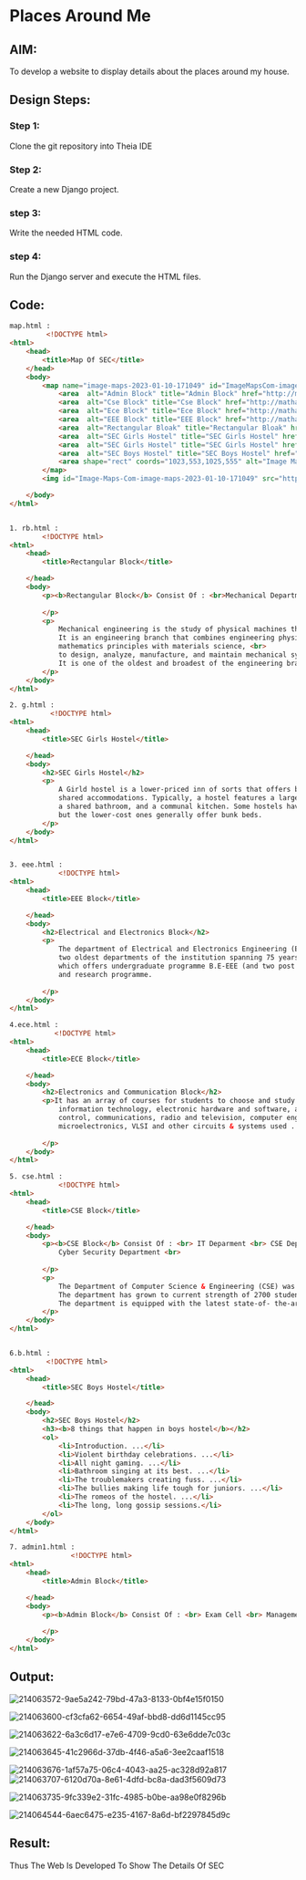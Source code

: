 # Places Around Me
## AIM:
To develop a website to display details about the places around my house.

## Design Steps:

### Step 1:
Clone the git repository into Theia IDE

### Step 2:
Create a new Django project.

### step 3:
Write the needed HTML code.

### step 4:
Run the Django server and execute the HTML files.
## Code:
```html
map.html :
         <!DOCTYPE html>
<html>
    <head>
        <title>Map Of SEC</title>
    </head>
    <body>
        <map name="image-maps-2023-01-10-171049" id="ImageMapsCom-image-maps-2023-01-10-171049">
            <area  alt="Admin Block" title="Admin Block" href="http://matharaj.student.saveetha.in/admin1" shape="rect" coords="382,224,654,347" style="outline:none;" target="_self"     />
            <area  alt="Cse Block" title="Cse Block" href="http://mathanraj.student.saveetha.in/cse" shape="rect" coords="658,208,930,338" style="outline:none;" target="_self"     />
            <area  alt="Ece Block" title="Ece Block" href="http://mathanraj.student.saveetha.in/ece" shape="rect" coords="230,209,375,339" style="outline:none;" target="_self"     />
            <area  alt="EEE Block" title="EEE Block" href="http://mathanraj.student.saveetha.in/eee" shape="rect" coords="194,186,238,316" style="outline:none;" target="_self"     />
            <area  alt="Rectangular Bloak" title="Rectangular Bloak" href="http://dario.student.saveetha.in/rb" shape="rect" coords="0,168,191,281" style="outline:none;" target="_self"     />
            <area  alt="SEC Girls Hostel" title="SEC Girls Hostel" href="http://dario.student.saveetha.in/girls" shape="rect" coords="939,171,939,175" style="outline:none;" target="_self"     />
            <area  alt="SEC Girls Hostel" title="SEC Girls Hostel" href="http://mathanraj.student.saveetha.in/girls" shape="rect" coords="840,123,1020,175" style="outline:none;" target="_self"     />
            <area  alt="SEC Boys Hostel" title="SEC Boys Hostel" href="http://mathanraj.student.saveetha.in/boys" shape="rect" coords="559,120,715,171" style="outline:none;" target="_self"     />
            <area shape="rect" coords="1023,553,1025,555" alt="Image Map" style="outline:none;" title="Image Map" href="https://www.image-maps.com/" />
        </map>
        <img id="Image-Maps-Com-image-maps-2023-01-10-171049" src="http://dario.student.saveetha.in:8080/mini-browser/home/project/places-around-me/placeproj/static/images/SEC_Img.png" border="0" width="1025" height="555" orgWidth="1025" orgHeight="555" usemap="#image-maps-2023-01-10-171049" alt="" />

    </body>
</html>


1. rb.html :
        <!DOCTYPE html>
<html>
    <head>
        <title>Rectangular Block</title>

    </head>
    <body>
        <p><b>Rectangular Block</b> Consist Of : <br>Mechanical Departmentk<br>Chemical Engineering Department<br>
            
        </p>
        <p>
            Mechanical engineering is the study of physical machines that may involve force and movement.<br>
            It is an engineering branch that combines engineering physics and<br>
            mathematics principles with materials science, <br>
            to design, analyze, manufacture, and maintain mechanical systems.<br>
            It is one of the oldest and broadest of the engineering branches.
        </p>
    </body>
</html>

2. g.html :
          <!DOCTYPE html>
<html>
    <head>
        <title>SEC Girls Hostel</title>

    </head>
    <body>
        <h2>SEC Girls Hostel</h2>
        <p>
            A Girld hostel is a lower-priced inn of sorts that offers basic,<br>
            shared accommodations. Typically, a hostel features a large room with separate beds,<br>
            a shared bathroom, and a communal kitchen. Some hostels have private rooms,<br>
            but the lower-cost ones generally offer bunk beds.
        </p>
    </body>
</html>


3. eee.html :
            <!DOCTYPE html>
<html>
    <head>
        <title>EEE Block</title>

    </head>
    <body>
        <h2>Electrical and Electronics Block</h2>
        <p>
            The department of Electrical and Electronics Engineering (EEE) is one of the <br>
            two oldest departments of the institution spanning 75 years of existence<br>
            which offers undergraduate programme B.E-EEE (and two post graduate programmes Power Systems Engineering and Power Electronics and Drives)<br>
            and research programme.
            
        </p>
    </body>
</html>

4.ece.html :
           <!DOCTYPE html>
<html>
    <head>
        <title>ECE Block</title>

    </head>
    <body>
        <h2>Electronics and Communication Block</h2>
        <p>It has an array of courses for students to choose and study such as power electronics, <br>
            information technology, electronic hardware and software, automation, robotics and <br>
            control, communications, radio and television, computer engineering, solid – state devices, <br>
            microelectronics, VLSI and other circuits & systems used ...
            
        </p>
    </body>
</html>

5. cse.html :
            <!DOCTYPE html>
<html>
    <head>
        <title>CSE Block</title>

    </head>
    <body>
        <p><b>CSE Block</b> Consist Of : <br> IT Deparment <br> CSE Department <br> AI&DS Department <br> IOT Department<br>AIML Department<br>
            Cyber Security Department <br>
            
        </p>
        <p>
            The Department of Computer Science & Engineering (CSE) was established in the year 1997 affiliated to Madras University.<br>
            The department has grown to current strength of 2700 students from a humble beginning with 250 students.<br>
            The department is equipped with the latest state-of- the-art laboratories.
        </p>
    </body>
</html>


6.b.html :
         <!DOCTYPE html>
<html>
    <head>
        <title>SEC Boys Hostel</title>

    </head>
    <body>
        <h2>SEC Boys Hostel</h2>
        <h3><b>8 things that happen in boys hostel</b></h2>
        <ol>
            <li>Introduction. ...</li>
            <li>Violent birthday celebrations. ...</li>
            <li>All night gaming. ...</li>
            <li>Bathroom singing at its best. ...</li>
            <li>The troublemakers creating fuss. ...</li>
            <li>The bullies making life tough for juniors. ...</li>
            <li>The romeos of the hostel. ...</li>
            <li>The long, long gossip sessions.</li>
        </ol>
    </body>
</html>

7. admin1.html :
               <!DOCTYPE html>
<html>
    <head>
        <title>Admin Block</title>

    </head>
    <body>
        <p><b>Admin Block</b> Consist Of : <br> Exam Cell <br> Management Cell <br> MBA Block <br> Principal Office<br>and Bio Medical Block<br>
            
        </p>
    </body>
</html>
```
## Output:


![214063572-9ae5a242-79bd-47a3-8133-0bf4e15f0150](https://user-images.githubusercontent.com/118787064/215158984-25055822-782d-4c26-b291-adddfbd6665a.png)

![214063600-cf3cfa62-6654-49af-bbd8-dd6d1145cc95](https://user-images.githubusercontent.com/118787064/215159000-1d9c9837-02a0-4934-8dab-9ebc3707fcc5.png)

![214063622-6a3c6d17-e7e6-4709-9cd0-63e6dde7c03c](https://user-images.githubusercontent.com/118787064/215159008-c4bd419c-82a4-4333-85c5-7c9a5354bed2.png)
 
![214063645-41c2966d-37db-4f46-a5a6-3ee2caaf1518](https://user-images.githubusercontent.com/118787064/215159019-4e4c622e-1908-4be8-a28c-dc56f7b6b1de.png)
 
![214063676-1af57a75-06c4-4043-aa25-ac328d92a817](https://user-images.githubusercontent.com/118787064/215159032-dda5a823-d9b0-4c78-a254-abe3cafba799.png)
![214063707-6120d70a-8e61-4dfd-bc8a-dad3f5609d73](https://user-images.githubusercontent.com/118787064/215159049-39b62296-d3dd-4e43-8ce3-aa6f4fe37be8.png)

![214063735-9fc339e2-31fc-4985-b0be-aa98e0f8296b](https://user-images.githubusercontent.com/118787064/215159062-bd06b800-5eef-413a-8289-5d5abbf513c2.png)

![214064544-6aec6475-e235-4167-8a6d-bf2297845d9c](https://user-images.githubusercontent.com/118787064/215159077-4b082f5c-d09f-44e7-bd8b-c2d67dad0357.png)
    






## Result:
Thus The Web Is Developed To Show The Details Of SEC
